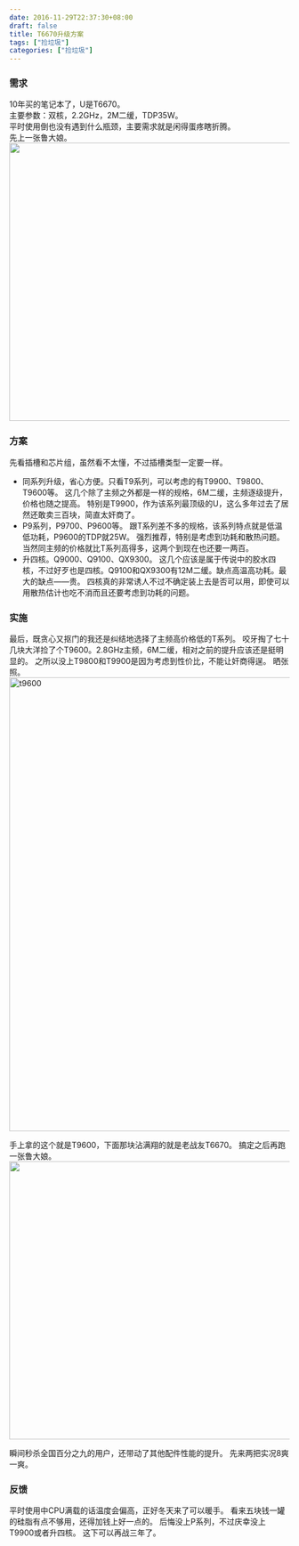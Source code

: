 ```yaml
---
date: 2016-11-29T22:37:30+08:00
draft: false
title: T6670升级方案
tags: ["捡垃圾"]
categories: ["捡垃圾"]
---
```


### 需求
10年买的笔记本了，U是T6670。  
主要参数：双核，2.2GHz，2M二缓，TDP35W。  
平时使用倒也没有遇到什么瓶颈，主要需求就是闲得蛋疼瞎折腾。  
先上一张鲁大娘。
<img src="/imgs/t9600/ludashi.jpg" width = "700" height = "500" align=center />
### 方案
先看插槽和芯片组，虽然看不太懂，不过插槽类型一定要一样。

* 同系列升级，省心方便。只看T9系列，可以考虑的有T9900、T9800、T9600等。
这几个除了主频之外都是一样的规格，6M二缓，主频逐级提升，价格也随之提高。
特别是T9900，作为该系列最顶级的U，这么多年过去了居然还敢卖三百块，简直太奸商了。
* P9系列，P9700、P9600等。
跟T系列差不多的规格，该系列特点就是低温低功耗，P9600的TDP就25W。
强烈推荐，特别是考虑到功耗和散热问题。
当然同主频的价格就比T系列高得多，这两个到现在也还要一两百。
* 升四核。Q9000、Q9100、QX9300。
这几个应该是属于传说中的胶水四核，不过好歹也是四核。Q9100和QX9300有12M二缓。缺点高温高功耗。最大的缺点——贵。
四核真的非常诱人不过不确定装上去是否可以用，即使可以用散热估计也吃不消而且还要考虑到功耗的问题。

### 实施
最后，既贪心又抠门的我还是纠结地选择了主频高价格低的T系列。
咬牙掏了七十几块大洋捡了个T9600。2.8GHz主频，6M二缓，相对之前的提升应该还是挺明显的。
之所以没上T9800和T9900是因为考虑到性价比，不能让奸商得逞。
晒张照。
<img src="/imgs/t9600/t9600.jpg" width = "612" height = "816" alt="t9600" align=center />

手上拿的这个就是T9600，下面那块沾满翔的就是老战友T6670。
搞定之后再跑一张鲁大娘。
<img src="/imgs/t9600/ludashi1.jpg" width = "700" height = "500" align=center />

瞬间秒杀全国百分之九的用户，还带动了其他配件性能的提升。
先来两把实况8爽一爽。

### 反馈
平时使用中CPU满载的话温度会偏高，正好冬天来了可以暖手。
看来五块钱一罐的硅脂有点不够用，还得加钱上好一点的。
后悔没上P系列，不过庆幸没上T9900或者升四核。
这下可以再战三年了。